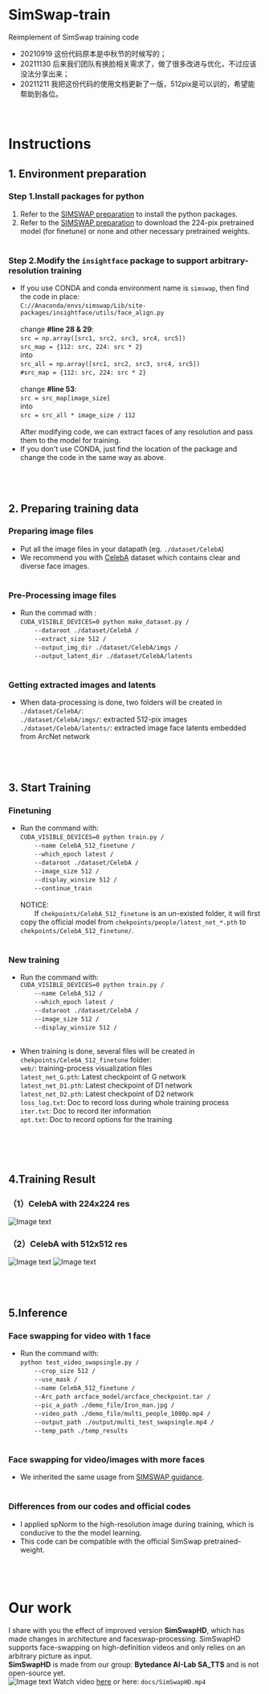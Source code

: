 # SimSwap-train
Reimplement of SimSwap training code<br />
- 20210919 这份代码原本是中秋节的时候写的；<br />
- 20211130 后来我们团队有换脸相关需求了，做了很多改进与优化，不过应该没法分享出来；<br />
- 20211211 我把这份代码的使用文档更新了一版，512pix是可以训的，希望能帮助到各位。<br /><br /><br />

# Instructions
## 1. Environment preparation
### Step 1.Install packages for python
1) Refer to the [SIMSWAP preparation](https://github.com/neuralchen/SimSwap/blob/main/docs/guidance/preparation.md) to install the python packages.<br />
2) Refer to the [SIMSWAP preparation](https://github.com/neuralchen/SimSwap/blob/main/docs/guidance/preparation.md) to download the 224-pix pretrained model (for finetune) or none and other necessary pretrained weights.<br /><br />
### Step 2.Modify the ```insightface``` package to support arbitrary-resolution training
- If you use CONDA and conda environment name is ```simswap```, then find the code in place: <br />
 `C://Anaconda/envs/simswap/Lib/site-packages/insightface/utils/face_align.py`<br /><br />
change <b>#line 28 & 29</b>:<br />
`src = np.array([src1, src2, src3, src4, src5])`<br />
`src_map = {112: src, 224: src * 2}`<br />
into<br />
`src_all = np.array([src1, src2, src3, src4, src5])`<br />
`#src_map = {112: src, 224: src * 2}`<br /><br />
change <b>#line 53</b>:<br />
`src = src_map[image_size]`<br />
into<br />
`src = src_all * image_size / 112`<br /><br />
After modifying code, we can extract faces of any resolution and pass them to the model for training. <br />
- If you don't use CONDA, just find the location of the package and change the code in the same way as above.<br /><br /><br /><br />



## 2. Preparing training data
### Preparing image files
- Put all the image files in your datapath (eg. `./dataset/CelebA`)<br />
- We recommend you with [CelebA](http://mmlab.ie.cuhk.edu.hk/projects/CelebA.html) dataset which contains clear and diverse face images.<br /><br />
### Pre-Processing image files
- Run the commad with :<br />
`CUDA_VISIBLE_DEVICES=0 python make_dataset.py /`<br />
&emsp;&emsp;`--dataroot ./dataset/CelebA /`<br />
&emsp;&emsp;`--extract_size 512 /`<br />
&emsp;&emsp;`--output_img_dir ./dataset/CelebA/imgs /`<br />
&emsp;&emsp;`--output_latent_dir ./dataset/CelebA/latents`<br /><br />
### Getting extracted images and latents
- When data-processing is done, two folders will be created in `./dataset/CelebA/`:<br />
`./dataset/CelebA/imgs/`: extracted 512-pix images<br />
`./dataset/CelebA/latents/`: extracted image face latents embedded from ArcNet network<br /><br /><br /><br />

## 3. Start Training
### Finetuning
- Run the command with:<br />
`CUDA_VISIBLE_DEVICES=0 python train.py /`<br />
&emsp;&emsp;`--name CelebA_512_finetune /`<br />
&emsp;&emsp;`--which_epoch latest /`<br />
&emsp;&emsp;`--dataroot ./dataset/CelebA /`<br />
&emsp;&emsp;`--image_size 512 /`<br />
&emsp;&emsp;`--display_winsize 512 /`<br />
&emsp;&emsp;`--continue_train`<br /><br />
NOTICE:<br />
&emsp;&emsp;If `chekpoints/CelebA_512_finetune` is an un-existed folder, it will first copy the official model from `chekpoints/people/latest_net_*.pth` to `chekpoints/CelebA_512_finetune/`.<br /><br />

### New training
- Run the command with:<br />
`CUDA_VISIBLE_DEVICES=0 python train.py /`<br />
&emsp;&emsp;`--name CelebA_512 /`<br />
&emsp;&emsp;`--which_epoch latest /`<br />
&emsp;&emsp;`--dataroot ./dataset/CelebA /`<br />
&emsp;&emsp;`--image_size 512 /`<br />
&emsp;&emsp;`--display_winsize 512 /`<br /><br />

- When training is done, several files will be created in `chekpoints/CelebA_512_finetune` folder:<br />
`web/`: training-process visualization files<br />
`latest_net_G.pth`: Latest checkpoint of G network<br />
`latest_net_D1.pth`: Latest checkpoint of D1 network<br />
`latest_net_D2.pth`: Latest checkpoint of D2 network<br />
`loss_log.txt`: Doc to record loss during whole training process<br />
`iter.txt`: Doc to record iter information<br />
`opt.txt`: Doc to record options for the training<br />
<br /><br /><br /><br />


## 4.Training Result
### （1）CelebA with 224x224 res
![Image text](https://github.com/a312863063/SimSwap-train/blob/main/docs/img/train_celeba_224.png)

### （2）CelebA with 512x512 res
![Image text](https://github.com/a312863063/SimSwap-train/blob/main/docs/img/train_celeba_512_1.png)
![Image text](https://github.com/a312863063/SimSwap-train/blob/main/docs/img/train_celeba_512_2.png)
<br /><br /><br /><br />

## 5.Inference
### Face swapping for video with 1 face
- Run the command with:<br />
`python test_video_swapsingle.py /`<br />
&emsp;&emsp;`--crop_size 512 /`<br />
&emsp;&emsp;`--use_mask /`<br />
&emsp;&emsp;`--name CelebA_512_finetune /`<br />
&emsp;&emsp;`--Arc_path arcface_model/arcface_checkpoint.tar /`<br />
&emsp;&emsp;`--pic_a_path ./demo_file/Iron_man.jpg /`<br />
&emsp;&emsp;`--video_path ./demo_file/multi_people_1080p.mp4 /`<br />
&emsp;&emsp;`--output_path ./output/multi_test_swapsingle.mp4 /`<br />
&emsp;&emsp;`--temp_path ./temp_results `<br /><br />

### Face swapping for video/images with more faces
- We inherited the same usage from [SIMSWAP guidance](https://github.com/neuralchen/SimSwap/blob/main/docs/guidance/usage.md).<br /><br />

### Differences from our codes and official codes
- I applied spNorm to the high-resolution image during training, which is conducive to the the model learning.<br />
- This code can be compatible with the official SimSwap pretrained-weight.<br />
<br /><br /><br />

# Our work
I share with you the effect of improved version <b>SimSwapHD</b>, which has made changes in architecture and faceswap-processing. SimSwapHD supports face-swapping on high-definition videos and only relies on an arbitrary picture as input.<br />
<b>SimSwapHD</b> is made from our group: <b>Bytedance AI-Lab SA_TTS</b> and is not open-source yet.<br />
![Image text](https://github.com/a312863063/SimSwap-train/blob/main/docs/img/apply_example.jpg)
Watch video [here](https://www.youtube.com/watch?v=-xK4jz42yMs) or here: ```docs/SimSwapHD.mp4```<br /><br />


